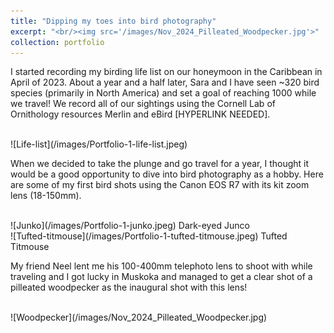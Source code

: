 ```yaml
---
title: "Dipping my toes into bird photography"
excerpt: "<br/><img src='/images/Nov_2024_Pilleated_Woodpecker.jpg'>"
collection: portfolio
---
```


I started recording my birding life list on our honeymoon in the Caribbean in April of 2023. About a year and a half later, Sara and I have seen ~320 bird species (primarily in North America) and set a goal of reaching 1000 while we travel! We record all of our sightings using the Cornell Lab of Ornithology resources Merlin and eBird [HYPERLINK NEEDED].

<br/>
![Life-list](/images/Portfolio-1-life-list.jpeg)

When we decided to take the plunge and go travel for a year, I thought it would be a good opportunity to dive into bird photography as a hobby. Here are some of my first bird shots using the Canon EOS R7 with its kit zoom lens (18-150mm).

<br/>
![Junko](/images/Portfolio-1-junko.jpeg)
Dark-eyed Junco

<br/>
![Tufted-titmouse](/images/Portfolio-1-tufted-titmouse.jpeg)
Tufted Titmouse

My friend Neel lent me his 100-400mm telephoto lens to shoot with while traveling and I got lucky in Muskoka and managed to get a clear shot of a pilleated woodpecker as the inaugural shot with this lens!

<br/>
![Woodpecker](/images/Nov_2024_Pilleated_Woodpecker.jpg)

